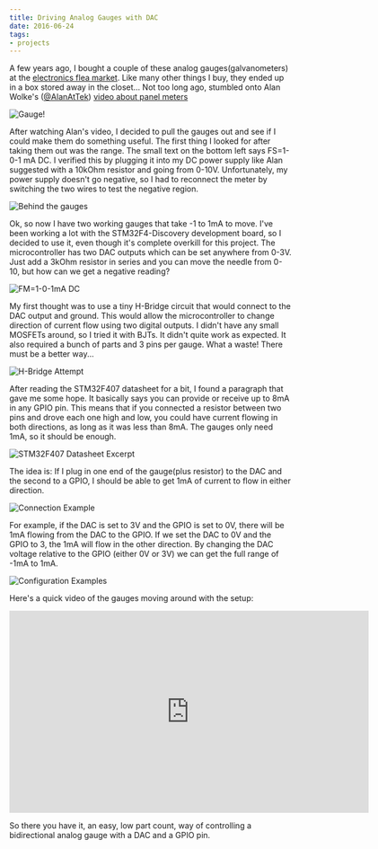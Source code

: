 ```yaml
---
title: Driving Analog Gauges with DAC
date: 2016-06-24
tags:
- projects
---
```


A few years ago, I bought a couple of these analog gauges(galvanometers) at the [electronics flea market][0]. Like many other things I buy, they ended up in a box stored away in the closet… Not too long ago, stumbled onto Alan Wolke's ([@AlanAtTek][1]) [video about panel meters][2]

![Gauge!](/images/gauges/IMG_3035.jpg)

After watching Alan's video, I decided to pull the gauges out and see if I could make them do something useful. The first thing I looked for after taking them out was the range. The small text on the bottom left says FS=1-0-1 mA DC. I verified this by plugging it into my DC power supply like Alan suggested with a 10kOhm resistor and going from 0-10V. Unfortunately, my power supply doesn't go negative, so I had to reconnect the meter by switching the two wires to test the negative region.

![Behind the gauges](/images/gauges/IMG_3036.jpg)

Ok, so now I have two working gauges that take -1 to 1mA to move. I've been working a lot with the STM32F4-Discovery development board, so I decided to use it, even though it's complete overkill for this project. The microcontroller has two DAC outputs which can be set anywhere from 0-3V. Just add a 3kOhm resistor in series and you can move the needle from 0-10, but how can we get a negative reading?

![FM=1-0-1mA DC](/images/gauges/IMG_6085.jpg)

My first thought was to use a tiny H-Bridge circuit that would connect to the DAC output and ground. This would allow the microcontroller to change direction of current flow using two digital outputs. I didn't have any small MOSFETs around, so I tried it with BJTs. It didn't quite work as expected. It also required a bunch of parts and 3 pins per gauge. What a waste! There must be a better way...

![H-Bridge Attempt](/images/gauges/IMG_5551.jpg)

After reading the STM32F407 datasheet for a bit, I found a paragraph that gave me some hope. It basically says you can provide or receive up to 8mA in any GPIO pin. This means that if you connected a resistor between two pins and drove each one high and low, you could have current flowing in both directions, as long as it was less than 8mA. The gauges only need 1mA, so it should be enough.

![STM32F407 Datasheet Excerpt](/images/gauges/datasheet.png)

The idea is: If I plug in one end of the gauge(plus resistor) to the DAC and the second to a GPIO, I should be able to get 1mA of current to flow in either direction.

![Connection Example](/images/gauges/IMG_3031.jpg)

For example, if the DAC is set to 3V and the GPIO is set to 0V, there will be 1mA flowing from the DAC to the GPIO. If we set the DAC to 0V and the GPIO to 3, the 1mA will flow in the other direction. By changing the DAC voltage relative to the GPIO (either 0V or 3V) we can get the full range of -1mA to 1mA.

![Configuration Examples](/images/gauges/IMG_3032.jpg)

Here's a quick video of the gauges moving around with the setup:

<div align="center"><iframe width="640" height="360" src="https://www.youtube.com/embed/xQUWoCiiftM" frameborder="0" allowfullscreen></iframe></div>

So there you have it, an easy, low part count, way of controlling a bidirectional analog gauge with a DAC and a GPIO pin.

[0]: http://www.electronicsfleamarket.com
[1]: https://twitter.com/AlanAtTek
[2]: https://www.youtube.com/watch?v=wbRx5cQZ8Ts
